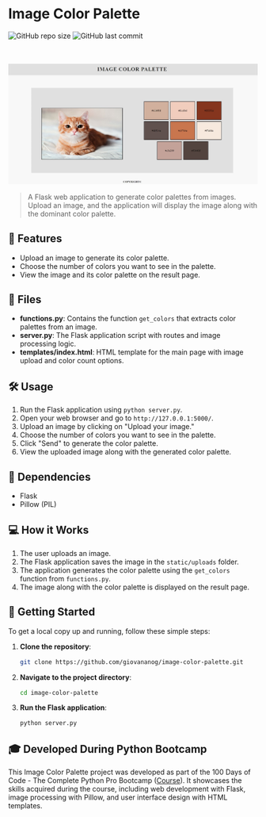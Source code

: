 # Image Color Palette

![GitHub repo size](https://img.shields.io/github/repo-size/giovananog/image-color-palette?style=for-the-badge)
![GitHub last commit](https://img.shields.io/github/last-commit/giovananog/image-color-palette?style=for-the-badge)

<br><br>
<img src="static/image.png" alt="Image Color Palette" width="600">

> A Flask web application to generate color palettes from images. Upload an image, and the application will display the image along with the dominant color palette.

## 🌟 Features

- Upload an image to generate its color palette.
- Choose the number of colors you want to see in the palette.
- View the image and its color palette on the result page.

## 📂 Files

- **functions.py**: Contains the function `get_colors` that extracts color palettes from an image.
- **server.py**: The Flask application script with routes and image processing logic.
- **templates/index.html**: HTML template for the main page with image upload and color count options.

## 🛠️ Usage

1. Run the Flask application using `python server.py`.
2. Open your web browser and go to `http://127.0.0.1:5000/`.
3. Upload an image by clicking on "Upload your image."
4. Choose the number of colors you want to see in the palette.
5. Click "Send" to generate the color palette.
6. View the uploaded image along with the generated color palette.

## 🔧 Dependencies

- Flask
- Pillow (PIL)

## 💻 How it Works

1. The user uploads an image.
2. The Flask application saves the image in the `static/uploads` folder.
3. The application generates the color palette using the `get_colors` function from `functions.py`.
4. The image along with the color palette is displayed on the result page.

## 🚀 Getting Started

To get a local copy up and running, follow these simple steps:

1. **Clone the repository**:
    ```sh
    git clone https://github.com/giovananog/image-color-palette.git
    ```
2. **Navigate to the project directory**:
    ```sh
    cd image-color-palette
    ```
3. **Run the Flask application**:
    ```sh
    python server.py
    ```

## 🎓 Developed During Python Bootcamp

This Image Color Palette project was developed as part of the 100 Days of Code - The Complete Python Pro Bootcamp ([Course](https://www.udemy.com/course/100-days-of-code/)). It showcases the skills acquired during the course, including web development with Flask, image processing with Pillow, and user interface design with HTML templates.

